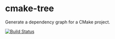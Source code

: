 # cmake-tree
Generate a dependency graph for a CMake project.

[![Build Status](https://travis-ci.com/brobeson/cmake-tree.svg?branch=master)](https://travis-ci.com/brobeson/cmake-tree)
